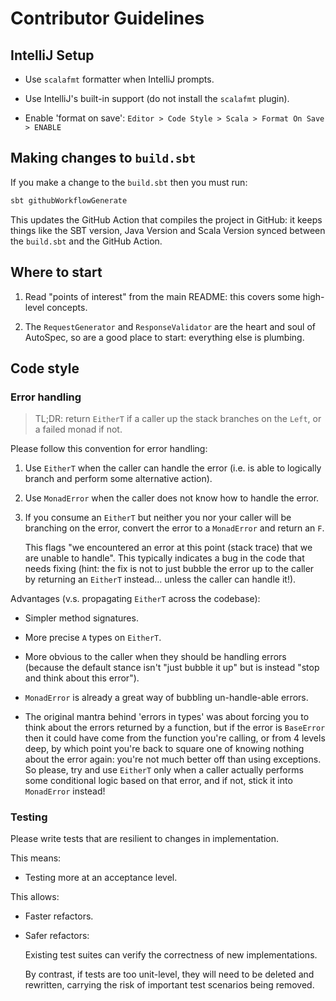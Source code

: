 # Contributor Guidelines

## IntelliJ Setup

-   Use `scalafmt` formatter when IntelliJ prompts.

-   Use IntelliJ's built-in support (do not install the `scalafmt` plugin).

-   Enable 'format on save': `Editor > Code Style > Scala > Format On Save > ENABLE`

## Making changes to `build.sbt`

If you make a change to the `build.sbt` then you must run:

```bash
sbt githubWorkflowGenerate
```

This updates the GitHub Action that compiles the project in GitHub: it keeps things like the SBT
version, Java Version and Scala Version synced between the `build.sbt` and the GitHub Action.

## Where to start

1.  Read "points of interest" from the main README: this covers some high-level concepts.

2.  The `RequestGenerator` and `ResponseValidator` are the heart and soul of AutoSpec, so are a
    good place to start: everything else is plumbing.

## Code style

### Error handling

> TL;DR: return `EitherT` if a caller up the stack branches on the `Left`, or a failed monad if not.

Please follow this convention for error handling:

1.   Use `EitherT` when the caller can handle the error (i.e. is able to logically branch and
     perform some alternative action).

2.   Use `MonadError` when the caller does not know how to handle the error.

3.   If you consume an `EitherT` but neither you nor your caller will be branching on the error,
     convert the error to a `MonadError` and return an `F`.

     This flags "we encountered an error at this point (stack trace) that we are unable to handle".
     This typically indicates a bug in the code that needs fixing (hint: the fix is not to just
     bubble the error up to the caller by returning an `EitherT` instead... unless the caller can
     handle it!).

Advantages (v.s. propagating `EitherT` across the codebase):

-   Simpler method signatures.

-   More precise `A` types on `EitherT`.

-   More obvious to the caller when they should be handling errors (because the default stance isn't
    "just bubble it up" but is instead "stop and think about this error").

-   `MonadError` is already a great way of bubbling un-handle-able errors.

-   The original mantra behind 'errors in types' was about forcing you to think about the errors
    returned by a function, but if the error is `BaseError` then it could have come from the
    function you're calling, or from 4 levels deep, by which point you're back to square one of
    knowing nothing about the error again: you're not much better off than using exceptions. So
    please, try and use `EitherT` only when a caller actually performs some conditional logic
    based on that error, and if not, stick it into `MonadError` instead!

### Testing

Please write tests that are resilient to changes in implementation.

This means:

-   Testing more at an acceptance level.

This allows:

-   Faster refactors.

-   Safer refactors:

    Existing test suites can verify the correctness of new implementations.

    By contrast, if tests are too unit-level, they will need to be deleted and rewritten, carrying
    the risk of important test scenarios being removed.
